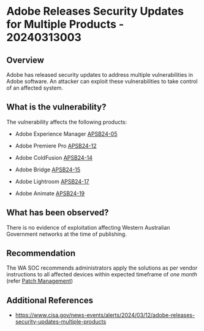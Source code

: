 # Adobe Releases Security Updates for Multiple Products - 20240313003

## Overview

Adobe has released security updates to address multiple vulnerabilities in Adobe software. An attacker can exploit these vulnerabilities to take control of an affected system.

## What is the vulnerability?

The vulnerability affects the following products:

- Adobe Experience Manager [APSB24-05](https://helpx.adobe.com/security/products/experience-manager/apsb24-05.html "Security updates available for Adobe Experience Manager | APSB24-05")

- Adobe Premiere Pro [APSB24-12](https://helpx.adobe.com/security/products/premiere_pro/apsb24-12.html "Security Updates Available for Adobe Premiere Pro | APSB24-12")

- Adobe ColdFusion [APSB24-14](https://helpx.adobe.com/security/products/coldfusion/apsb24-14.html "Security updates available for Adobe ColdFusion | APSB24-14")

- Adobe Bridge [APSB24-15](https://helpx.adobe.com/security/products/bridge/apsb24-15.html "Security Updates Available for Adobe Bridge | APSB24-15")

- Adobe Lightroom [APSB24-17](https://helpx.adobe.com/security/products/lightroom/apsb24-17.html "Security Updates Available for Adobe Lightroom | APSB24-17")

- Adobe Animate [APSB24-19](https://helpx.adobe.com/security/products/animate/apsb24-19.html "Security updates available for Adobe Animate | APSB24-19")

## What has been observed?

There is no evidence of exploitation affecting Western Australian Government networks at the time of publishing.

## Recommendation

The WA SOC recommends administrators apply the solutions as per vendor instructions to all affected devices within expected timeframe of *one month* (refer [Patch Management](../guidelines/patch-management.md))

## Additional References

- https://www.cisa.gov/news-events/alerts/2024/03/12/adobe-releases-security-updates-multiple-products